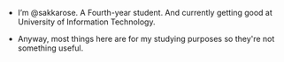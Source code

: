 - I’m @sakkarose. A Fourth-year student. And currently getting good at University of Information Technology.

- Anyway, most things here are for my studying purposes so they're not something useful.
